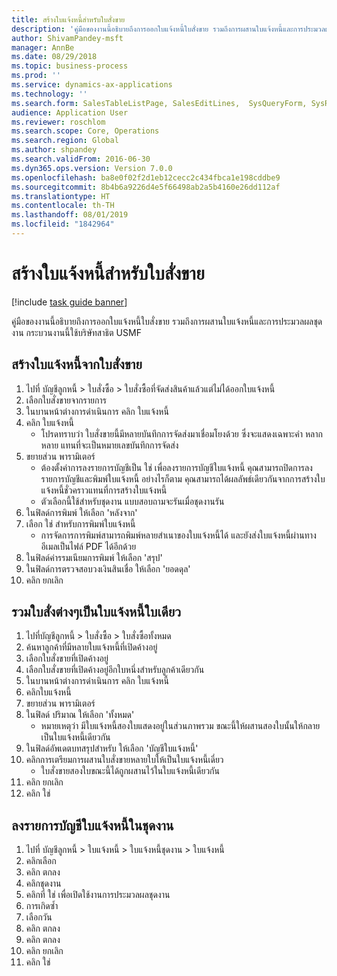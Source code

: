```yaml
---
title: สร้างใบแจ้งหนี้สำหรับใบสั่งขาย
description: 'คู่มือของงานนี้อธิบายถึงการออกใบแจ้งหนี้ใบสั่งขาย รวมถึงการผสานใบแจ้งหนี้และการประมวลผลชุดงาน '
author: ShivamPandey-msft
manager: AnnBe
ms.date: 08/29/2018
ms.topic: business-process
ms.prod: ''
ms.service: dynamics-ax-applications
ms.technology: ''
ms.search.form: SalesTableListPage, SalesEditLines,  SysQueryForm, SysRecurrence
audience: Application User
ms.reviewer: roschlom
ms.search.scope: Core, Operations
ms.search.region: Global
ms.author: shpandey
ms.search.validFrom: 2016-06-30
ms.dyn365.ops.version: Version 7.0.0
ms.openlocfilehash: ba8e0f02f2d1eb12cecc2c434fbca1e198cddbe9
ms.sourcegitcommit: 8b4b6a9226d4e5f66498ab2a5b4160e26dd112af
ms.translationtype: HT
ms.contentlocale: th-TH
ms.lasthandoff: 08/01/2019
ms.locfileid: "1842964"
---
```

# <a name="create-sales-order-invoices"></a>สร้างใบแจ้งหนี้สำหรับใบสั่งขาย

[!include [task guide banner](../../includes/task-guide-banner.md)]

คู่มือของงานนี้อธิบายถึงการออกใบแจ้งหนี้ใบสั่งขาย รวมถึงการผสานใบแจ้งหนี้และการประมวลผลชุดงาน  กระบวนงานนี้ใช้บริษัทสาธิต USMF


## <a name="create-an-invoice-from-a-sales-order"></a>สร้างใบแจ้งหนี้จากใบสั่งขาย
1. ไปที่ บัญชีลูกหนี้ > ใบสั่งซื้อ > ใบสั่งซื้อที่จัดส่งสินค้าแล้วแต่ไม่ได้ออกใบแจ้งหนี้
2. เลือกใบสั่งขายจากรายการ 
3. ในบานหน้าต่างการดำเนินการ คลิก ใบแจ้งหนี้
4. คลิก ใบแจ้งหนี้
    * โปรดทราบว่า ใบสั่งขายนี้มีหลายบันทึกการจัดส่งมาเชื่อมโยงด้วย  ซึ่งจะแสดงเฉพาะคำ <multiple> หลากหลาย แทนที่จะเป็นหมายเลขบันทึกการจัดส่ง  
5. ขยายส่วน พารามิเตอร์
    * ต้องตั้งค่าการลงรายการบัญชีเป็น ใช่ เพื่อลงรายการบัญชีใบแจ้งหนี้  คุณสามารถปิดการลงรายการบัญชีและพิมพ์ใบแจ้งหนี้  อย่างไรก็ตาม คุณสามารถได้ผลลัพธ์เดียวกันจากการสร้างใบแจ้งหนี้ชั่วคราวแทนที่การสร้างใบแจ้งหนี้  
    * ตัวเลือกนี้ใช้สำหรับชุดงาน แบบสอบถามจะรันเมื่อชุดงานรัน    
6. ในฟิลด์การพิมพ์ ให้เลือก 'หลังจาก'
7. เลือก ใช่ สำหรับการพิมพ์ใบแจ้งหนี้
    * การจัดการการพิมพ์สามารถพิมพ์หลายสำเนาของใบแจ้งหนี้ได้ และยังส่งใบแจ้งหนี้ผ่านทางอีเมลเป็นไฟล์ PDF ได้อีกด้วย  
8. ในฟิลด์ค่ารรมเนียมการพิมพ์ ให้เลือก 'สรุป'
9. ในฟิลด์การตรวจสอบวงเงินสินเชื่อ ให้เลือก 'ยอดดุล'
10. คลิก ยกเลิก

## <a name="combine-orders-into-a-single-invoice"></a>รวมใบสั่งต่างๆเป็นใบแจ้งหนี้ใบเดียว
1. ไปที่บัญชีลูกหนี้ > ใบสั่งซื้อ > ใบสั่งซื้อทั้งหมด
2. ค้นหาลูกค้าที่มีหลายใบแจ้งหนี้ที่เปิดค้างอยู่
3. เลือกใบสั่งขายที่เปิดค้างอยู่
4. เลือกใบสั่งขายที่เปิดค้างอยู่อีกใบหนึ่งสำหรับลูกค้าเดียวกัน
5. ในบานหน้าต่างการดำเนินการ คลิก ใบแจ้งหนี้
6. คลิกใบแจ้งหนี้
7. ขยายส่วน พารามิเตอร์
8. ในฟิลด์ ปริมาณ ให้เลือก 'ทั้งหมด'
    * หมายเหตุว่า มีใบแจ้งหนี้สองใบแสดงอยู่ในส่วนภาพรวม  ขณะนี้ให้ผสานสองใบนั้นให้กลายเป็นใบแจ้งหนี้เดียวกัน  
9. ในฟิลด์อัพเดตบทสรุปสำหรับ ให้เลือก 'บัญชีใบแจ้งหนี้'
10. คลิกการเตรียมการผสานใบสั่งขายหลายใบให้เป็นใบแจ้งหนี้เดี่ยว
    * ใบสั่งขายสองใบขณะนี้ได้ถูกผสานไว้ในใบแจ้งหนี้เดียวกัน   
11. คลิก ยกเลิก
12. คลิก ใช่

## <a name="post-invoices-in-a-batch"></a>ลงรายการบัญชีใบแจ้งหนี้ในชุดงาน
1. ไปที่ บัญชีลูกหนี้ > ใบแจ้งหนี้ > ใบแจ้งหนี้ชุดงาน > ใบแจ้งหนี้
2. คลิกเลือก 
3. คลิก ตกลง
4. คลิกชุดงาน
5. คลิกที่ ใช่ เพื่อเปิดใช้งานการประมวลผลชุดงาน
6. การเกิดซ้ำ 
7. เลือกวัน
8. คลิก ตกลง
9. คลิก ตกลง
10. คลิก ยกเลิก
11. คลิก ใช่

